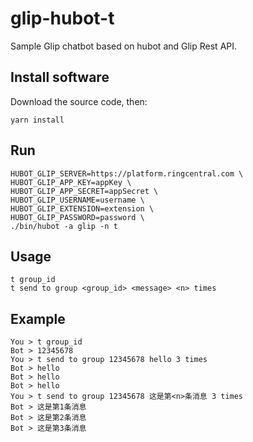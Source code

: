 # glip-hubot-t

Sample Glip chatbot based on hubot and Glip Rest API.


## Install software

Download the source code, then:

```
yarn install
```


## Run

```
HUBOT_GLIP_SERVER=https://platform.ringcentral.com \
HUBOT_GLIP_APP_KEY=appKey \
HUBOT_GLIP_APP_SECRET=appSecret \
HUBOT_GLIP_USERNAME=username \
HUBOT_GLIP_EXTENSION=extension \
HUBOT_GLIP_PASSWORD=password \
./bin/hubot -a glip -n t
```


## Usage

```
t group_id
t send to group <group_id> <message> <n> times
```


## Example

```
You > t group_id
Bot > 12345678
You > t send to group 12345678 hello 3 times
Bot > hello
Bot > hello
Bot > hello
You > t send to group 12345678 这是第<n>条消息 3 times
Bot > 这是第1条消息
Bot > 这是第2条消息
Bot > 这是第3条消息
```
